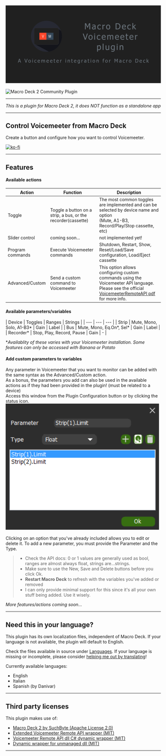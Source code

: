 ![Header](MacroDeckVoicemeeterSocial.png)

<img alt="Macro Deck 2 Community Plugin" height="64px" align="center" href="https://macrodeck.org" src="https://macrodeck.org/images/macro_deck_2_community_plugin.png"/>

***
*This is a plugin for Macro Deck 2, it does NOT function as a standalone app*
***
## Control Voicemeeter from Macro Deck
Create a button and configure how you want to control Voicemeeter.

[![ko-fi](https://ko-fi.com/img/githubbutton_sm.svg)](https://ko-fi.com/S6S87RY9H)

***
## Features
#### Available actions

| Action | Function | Description |
| --- | --- | --- |
| Toggle | Toggle a button on a strip, a bus, or the recorder(cassette) | The most common toggles are implemented and can be selected by device name and option <br/> (Mute, A1-B3, Record/Play/Stop cassette, etc) |
| Slider control | coming soon... | not implemented yet! |
| Program commands | Execute Voicemeeter commands | Shutdown, Restart, Show, Reset/Load/Save configuration, Load/Eject cassette |
| Advanced/Custom | Send a custom command to Voicemeeter | This option allows configuring custom commands using the Voicemeeter API language. <br/> Please see the official [VoicemeeterRemoteAPI pdf](https://download.vb-audio.com/Download_CABLE/VoicemeeterRemoteAPI.pdf) for more info. |

#### Available parameters/variables

| Device | Toggles | Ranges | Strings |
| --- | --- | --- |
| Strip | Mute, Mono, Solo, A1-B3* | Gain | Label |
| Bus | Mute, Mono, Eq.On*, Sel* | Gain | Label |
| Recorder* | Stop, Play, Record, Pause | Gain | - |

**Availablity of these varies with your Voicemeeter installation. Some features can only be accessed with Banana or Potato*

#### Add custom parameters to variables

Any parameter in Voicemeeter that you want to monitor can be added with the same syntax as the Advanced/Custom action.\
As a bonus, the parameters you add can also be used in the available actions as if they had been provided in the plugin! (must be related to a device)\
Access this window from the Plugin Configuration button or by clicking the status icon.\
![Addtional Parameters](addtionalParameters.png)

Clicking on an option that you've already included allows you to edit or delete it. To add a new parameter, you must provide the Parameter and the Type.

>- Check the API docs: 0 or 1 values are generally used as bool, ranges are almost always float, strings are...strings.
>- Make sure to use the New, Save and Delete buttons before you click Ok.
>- **Restart Macro Deck** to refresh with the variables you've added or removed
>- I can only provide minimal support for this since it's all your own stuff being added. Use it wisely.

*More features/actions coming soon...*

***
## Need this in your language?
This plugin has its own localization files, independent of Macro Deck.
If your language is not available, the plugin will default to English.

Check the files available in source under [Languages](MacroDeck.Voicemeeter/MacroDeck.Voicemeeter/Languages).
If your language is missing or incomplete, please consider [helping me out by translating](https://poeditor.com/join/project/I1exM7PsOc)! 

Currently available languages:
- English
- Italian
- Spanish (by Danivar)

***
## Third party licenses
This plugin makes use of:
- [Macro Deck 2 by SuchByte (Apache License 2.0)](https://macrodeck.org)
- [Extended Voicemeeter Remote API wrapper (MIT)](https://github.com/A-tG/voicemeeter-remote-api-extended)
- [Voicemeeter Remote API dll C# dynamic wrapper (MIT)](https://github.com/A-tG/Voicemeeter-Remote-API-dll-dynamic-wrapper)
- [Dynamic wrapper for unmanaged dll (MIT)](https://github.com/A-tG/Dynamic-wrapper-for-unmanaged-dll)

***
